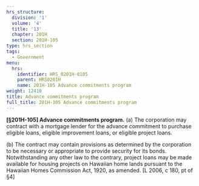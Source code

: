 ```yaml
---
hrs_structure:
  division: '1'
  volume: '4'
  title: '13'
  chapter: 201H
  section: 201H-105
type: hrs_section
tags:
  - Government
menu:
  hrs:
    identifier: HRS_0201H-0105
    parent: HRS0201H
    name: 201H-105 Advance commitments program
weight: 12410
title: Advance commitments program
full_title: 201H-105 Advance commitments program
---
```

**[§201H-105] Advance commitments program.** (a) The corporation may contract with a mortgage lender for the advance commitment to purchase eligible loans, eligible improvement loans, or eligible project loans.

(b) The contract may contain provisions as determined by the corporation to be necessary or appropriate to provide security for its bonds. Notwithstanding any other law to the contrary, project loans may be made available for housing projects on Hawaiian home lands pursuant to the Hawaiian Homes Commission Act, 1920, as amended. [L 2006, c 180, pt of §4]